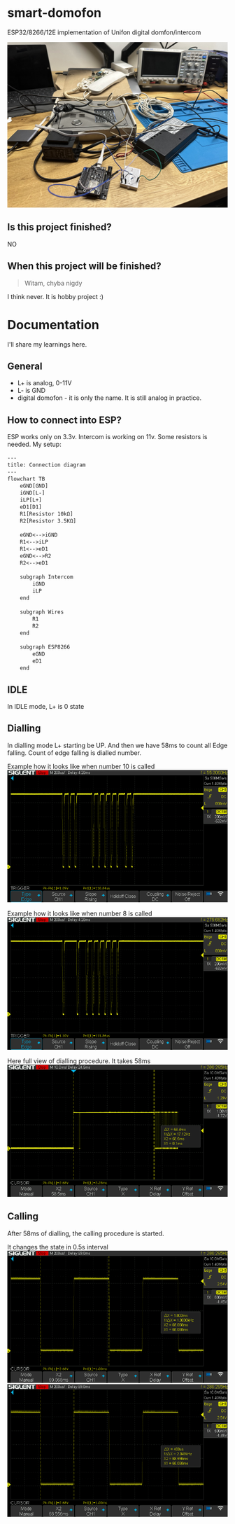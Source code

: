 # smart-domofon

ESP32/8266/12E implementation of Unifon digital domfon/intercom

![hobby-desk](./.github/images/photo1.jpg)


## Is this project finished?
NO

## When this project will be finished?
> Witam, chyba nigdy  

I think never. It is hobby project :) 


# Documentation
I'll share my learnings here.

## General
* L+ is analog, 0-11V
* L- is GND
* digital domofon - it is only the name. It is still analog in practice.

## How to connect into ESP?
ESP works only on 3.3v. Intercom is working on 11v. Some resistors is needed.
My setup:

```mermaid
---
title: Connection diagram
---
flowchart TB
    eGND[GND]
    iGND[L-]
    iLP[L+]
    eD1[D1]
    R1[Resistor 10kΩ]
    R2[Resistor 3.5KΩ]
    
    eGND<-->iGND
    R1<-->iLP
    R1<-->eD1
    eGND<-->R2
    R2<-->eD1
    
    subgraph Intercom
        iGND
        iLP
    end
    
    subgraph Wires
        R1
        R2
    end
    
    subgraph ESP8266
        eGND
        eD1
    end
```

## IDLE
In IDLE mode, L+ is 0 state

## Dialling

In dialling mode L+ starting be UP.
And then we have 58ms to count all Edge falling. 
Count of edge falling is dialled number.

Example how it looks like when number 10 is called
![dialling 10](./.github/images/photo2.png)

Example how it looks like when number 8 is called
![dialling 8](./.github/images/photo3.png)

Here full view of dialling procedure. It takes 58ms
![dialling procedure](./.github/images/photo4.png)

## Calling
After 58ms of dialling, the calling procedure is started.

It changes the state in 0.5s interval
![calling](./.github/images/photo5.png)
![calling](./.github/images/photo6.png)

